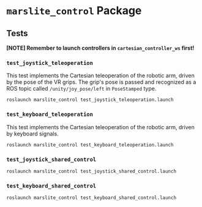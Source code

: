 # `marslite_control` Package

## Tests

**[NOTE] Remember to launch controllers in `cartesian_controller_ws` first!**

### `test_joystick_teleoperation`

This test implements the Cartesian teleoperation of the robotic arm, driven by the pose of the VR grips. The grip's pose is passed and recognized as a ROS topic called `/unity/joy_pose/left` in `PoseStamped` type. 

```Shell
roslaunch marslite_control test_joystick_teleoperation.launch
```

### `test_keyboard_teleoperation`

This test implements the Cartesian teleoperation of the robotic arm, driven by keyboard signals. 

```Shell
roslaunch marslite_control test_keyboard_teleoperation.launch
```

### `test_joystick_shared_control`

```Shell
roslaunch marslite_control test_joystick_shared_control.launch
```

### `test_keyboard_shared_control`

```Shell
roslaunch marslite_control test_keyboard_shared_control.launch
```